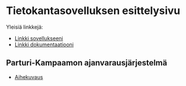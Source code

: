 # Tietokantasovelluksen esittelysivu

Yleisiä linkkejä:

* [Linkki sovellukseeni](http://joqpaavo.users.cs.helsinki.fi/tsoha/)
* [Linkki dokumentaatiooni](https://github.com/Zonsu/Tsoha-Bootstrap/blob/master/doc/dokumentaatio.pdf)

## Parturi-Kampaamon ajanvarausjärjestelmä

* [Aihekuvaus](http://advancedkittenry.github.io/suunnittelu_ja_tyoymparisto/aiheet/Parturi-Kampaamo.html) 
